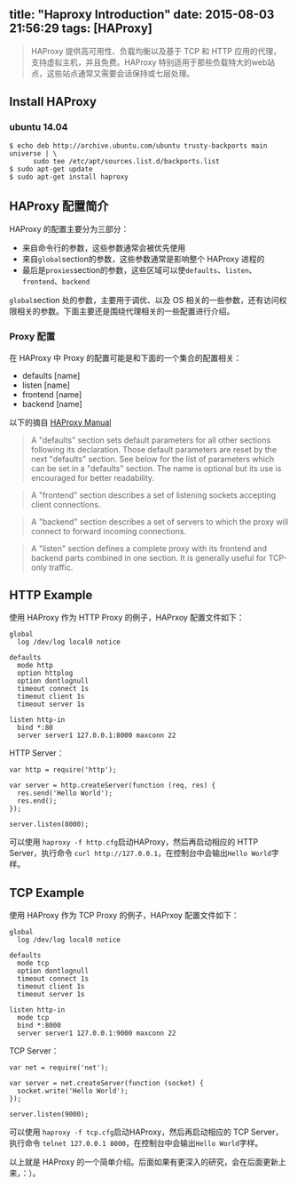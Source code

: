 title: "Haproxy Introduction"
date: 2015-08-03 21:56:29
tags: [HAProxy]
---

> HAProxy 提供高可用性、负载均衡以及基于 TCP 和 HTTP 应用的代理，支持虚拟主机，并且免费。HAProxy 特别适用于那些负载特大的web站点，这些站点通常又需要会话保持或七层处理。

<!-- more --> 

## Install HAProxy

### ubuntu 14.04
```
$ echo deb http://archive.ubuntu.com/ubuntu trusty-backports main universe | \
      sudo tee /etc/apt/sources.list.d/backports.list
$ sudo apt-get update
$ sudo apt-get install haproxy
```

## HAProxy 配置简介

HAProxy 的配置主要分为三部分：

+ 来自命令行的参数，这些参数通常会被优先使用
+ 来自`global`section的参数，这些参数通常是影响整个 HAProxy 进程的
+ 最后是`proxies`section的参数，这些区域可以使`defaults`、`listen`、`frontend`、`backend`

`global`section 处的参数，主要用于调优、以及 OS 相关的一些参数，还有访问权限相关的参数。下面主要还是围绕代理相关的一些配置进行介绍。

### Proxy 配置

在 HAProxy 中 Proxy 的配置可能是和下面的一个集合的配置相关：

+ defaults [name]
+ listen [name]
+ frontend [name]
+ backend [name]

以下的摘自 [HAProxy Manual](https://cbonte.github.io/haproxy-dconv/configuration-1.5.html#1)

> A "defaults" section sets default parameters for all other sections following
its declaration. Those default parameters are reset by the next "defaults"
section. See below for the list of parameters which can be set in a "defaults"
section. The name is optional but its use is encouraged for better readability.

> A "frontend" section describes a set of listening sockets accepting client
connections.

> A "backend" section describes a set of servers to which the proxy will connect
to forward incoming connections.

> A "listen" section defines a complete proxy with its frontend and backend
parts combined in one section. It is generally useful for TCP-only traffic.

## HTTP Example

使用 HAProxy 作为 HTTP Proxy 的例子，HAPrxoy 配置文件如下：

```
global
  log /dev/log local0 notice

defaults
  mode http
  option httplog
  option dontlognull
  timeout connect 1s
  timeout client 1s
  timeout server 1s

listen http-in
  bind *:80
  server server1 127.0.0.1:8000 maxconn 22
```

HTTP Server：

```
var http = require('http');

var server = http.createServer(function (req, res) {
  res.send('Hello World');
  res.end();
});

server.listen(8000);
```

可以使用 `haproxy -f http.cfg`启动HAProxy，然后再启动相应的 HTTP Server，执行命令
`curl http://127.0.0.1`，在控制台中会输出`Hello World`字样。


## TCP Example

使用 HAProxy 作为 TCP Proxy 的例子，HAPrxoy 配置文件如下：

```
global
  log /dev/log local0 notice

defaults
  mode tcp
  option dontlognull
  timeout connect 1s
  timeout client 1s
  timeout server 1s

listen http-in
  mode tcp
  bind *:8000
  server server1 127.0.0.1:9000 maxconn 22
```

TCP Server：

```
var net = require('net');

var server = net.createServer(function (socket) {
  socket.write('Hello World');
});

server.listen(9000);

```

可以使用 `haproxy -f tcp.cfg`启动HAProxy，然后再启动相应的 TCP Server，执行命令
`telnet 127.0.0.1 8000`，在控制台中会输出`Hello World`字样。

以上就是 HAProxy 的一个简单介绍。后面如果有更深入的研究，会在后面更新上来，：）。
